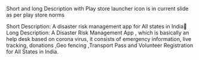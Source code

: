 Short and long Description with Play store launcher icon is in current slide  as per play store norms

Short Description:
	               A disaster risk management app for All states in India
Long Description:
		A Disaster Risk Management App , which is basically an help desk based on corona virus, it consists of emergency information, live tracking, donations ,Geo fencing ,Transport Pass and Volunteer Registration for All States in India.
